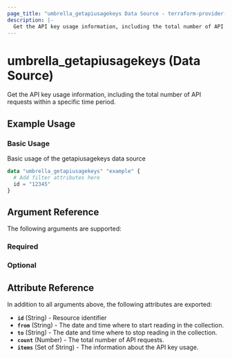 ```yaml
---
page_title: "umbrella_getapiusagekeys Data Source - terraform-provider-umbrella"
description: |-
  Get the API key usage information, including the total number of API requests within a specific time period.
---
```


# umbrella_getapiusagekeys (Data Source)

Get the API key usage information, including the total number of API requests within a specific time period.

## Example Usage


### Basic Usage

Basic usage of the getapiusagekeys data source

```terraform
data "umbrella_getapiusagekeys" "example" {
  # Add filter attributes here
  id = "12345"
}
```



## Argument Reference

The following arguments are supported:

### Required



### Optional



## Attribute Reference

In addition to all arguments above, the following attributes are exported:

- **`id`** (String) - Resource identifier
- **`from`** (String) - The date and time where to start reading in the collection.
- **`to`** (String) - The date and time where to stop reading in the collection.
- **`count`** (Number) - The total number of API requests.
- **`items`** (Set of String) - The information about the API key usage.



